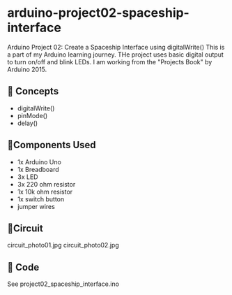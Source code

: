 # arduino-project02-spaceship-interface
Arduino Project 02: Create a Spaceship Interface using digitalWrite()
This is a part of my Arduino learning journey. THe project uses basic digital output to turn on/off and blink LEDs. I am working from the "Projects Book" by Arduino 2015.

## 🧠 Concepts
- digitalWrite()
- pinMode()
- delay()

## 🧩Components Used
- 1x Arduino Uno
- 1x Breadboard
- 3x LED
- 3x 220 ohm resistor
- 1x 10k ohm resistor
- 1x switch button
- jumper wires

## 🔌Circuit
circuit_photo01.jpg
circuit_photo02.jpg

## 💾 Code
See project02_spaceship_interface.ino
